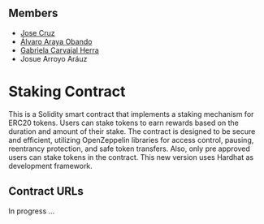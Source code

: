## Members


* [Jose Cruz](https://github.com/jsvcruz)
* [Álvaro Araya Obando](https://github.com/alvaro-araya)
* [Gabriela Carvajal Herra](https://github.com/KGCHERRA) 
* Josue Arroyo Aráuz
 
# Staking Contract

This is a Solidity smart contract that implements a staking mechanism for ERC20 tokens. Users can stake tokens to earn rewards based on the duration and amount of their stake. The contract is designed to be secure and efficient, utilizing OpenZeppelin libraries for access control, pausing, reentrancy protection, and safe token transfers. Also, only pre approved users can stake tokens in the contract.
This new version uses Hardhat as development framework.

## Contract URLs

In progress ...


